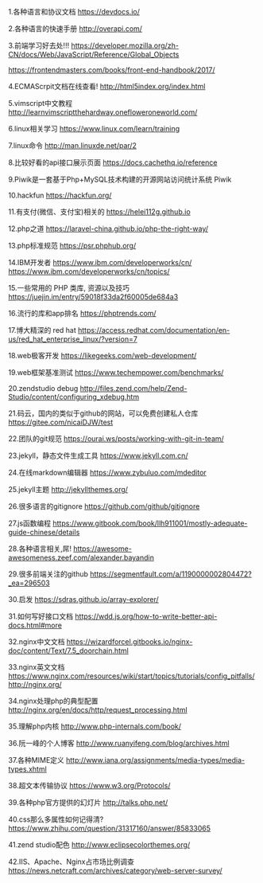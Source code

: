 1.各种语言和协议文档
https://devdocs.io/

2.各种语言的快速手册
http://overapi.com/

3.前端学习好去处!!!
https://developer.mozilla.org/zh-CN/docs/Web/JavaScript/Reference/Global_Objects

https://frontendmasters.com/books/front-end-handbook/2017/

4.ECMAScrpit文档在线查看!
http://html5index.org/index.html

5.vimscript中文教程
http://learnvimscriptthehardway.onefloweroneworld.com/

6.linux相关学习
https://www.linux.com/learn/training

7.linux命令
http://man.linuxde.net/par/2

8.比较好看的api接口展示页面
https://docs.cachethq.io/reference

9.Piwik是一套基于Php+MySQL技术构建的开源网站访问统计系统
Piwik

10.hackfun
https://hackfun.org/

11.有支付(微信、支付宝)相关的
https://helei112g.github.io

12.php之道
https://laravel-china.github.io/php-the-right-way/

13.php标准规范
https://psr.phphub.org/

14.IBM开发者
https://www.ibm.com/developerworks/cn/
https://www.ibm.com/developerworks/cn/topics/

15.一些常用的 PHP 类库, 资源以及技巧
https://juejin.im/entry/59018f33da2f60005de684a3

16.流行的库和app排名
https://phptrends.com/

17.博大精深的 red hat
https://access.redhat.com/documentation/en-us/red_hat_enterprise_linux/?version=7

18.web极客开发
https://likegeeks.com/web-development/

19.web框架基准测试
https://www.techempower.com/benchmarks/

20.zendstudio debug
http://files.zend.com/help/Zend-Studio/content/configuring_xdebug.htm

21.码云，国内的类似于github的网站，可以免费创建私人仓库
https://gitee.com/nicaiDJW/test

22.团队的git规范
https://ourai.ws/posts/working-with-git-in-team/

23.jekyll，静态文件生成工具
https://www.jekyll.com.cn/

24.在线markdown编辑器
https://www.zybuluo.com/mdeditor

25.jekyll主题
http://jekyllthemes.org/

26.很多语言的gitignore
https://github.com/github/gitignore

27.js函数编程
https://www.gitbook.com/book/llh911001/mostly-adequate-guide-chinese/details

28.各种语言相关,屌!
https://awesome-awesomeness.zeef.com/alexander.bayandin

29.很多前端关注的github
https://segmentfault.com/a/1190000002804472?_ea=296503

30.启发
https://sdras.github.io/array-explorer/

31.如何写好接口文档
https://wdd.js.org/how-to-write-better-api-docs.html#more

32.nginx中文文档
https://wizardforcel.gitbooks.io/nginx-doc/content/Text/7.5_doorchain.html

33.nginx英文文档
https://www.nginx.com/resources/wiki/start/topics/tutorials/config_pitfalls/
http://nginx.org/

34.nginx处理php的典型配置
http://nginx.org/en/docs/http/request_processing.html

35.理解php内核
http://www.php-internals.com/book/

36.阮一峰的个人博客
http://www.ruanyifeng.com/blog/archives.html

37.各种MIME定义
http://www.iana.org/assignments/media-types/media-types.xhtml

38.超文本传输协议
https://www.w3.org/Protocols/

39.各种php官方提供的幻灯片
http://talks.php.net/

40.css那么多属性如何记得清?
https://www.zhihu.com/question/31317160/answer/85833065

41.zend studio配色
http://www.eclipsecolorthemes.org/

42.IIS、Apache、Nginx占市场比例调查
https://news.netcraft.com/archives/category/web-server-survey/
